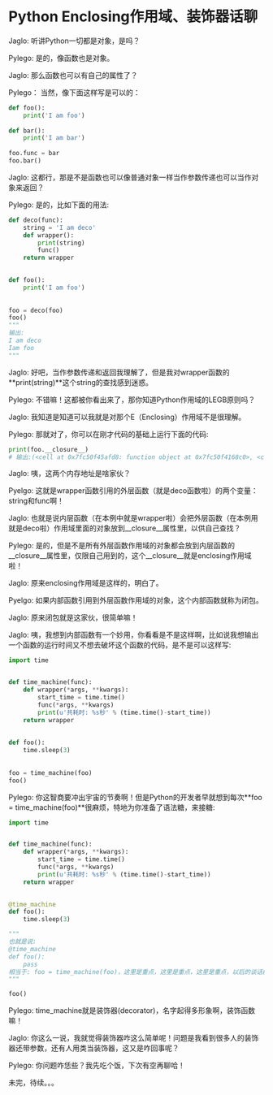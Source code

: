 # Python Enclosing作用域、装饰器话聊


Jaglo: 听讲Python一切都是对象，是吗？

Pylego: 是的，像函数也是对象。

Jaglo: 那么函数也可以有自己的属性了？

Pylego： 当然，像下面这样写是可以的：

```python
def foo():
    print('I am foo')
    
def bar():
    print('I am bar')
    
foo.func = bar
foo.bar()
```

Jaglo: 这都行，那是不是函数也可以像普通对象一样当作参数传递也可以当作对象来返回？

Pylego: 是的，比如下面的用法:

```python
def deco(func):
    string = 'I am deco'
    def wrapper():
        print(string)
        func()
    return wrapper
    

def foo():
    print('I am foo')
    
    
foo = deco(foo)
foo()  
"""
输出:
I am deco
Iam foo
"""
```

Jaglo: 好吧，当作参数传递和返回我理解了，但是我对wrapper函数的**print(string)**这个string的查找感到迷惑。

Pylego: 不错嘛！这都被你看出来了，那你知道Python作用域的LEGB原则吗？

Jaglo: 我知道是知道可以我就是对那个E（Enclosing）作用域不是很理解。

Pylego: 那就对了，你可以在刚才代码的基础上运行下面的代码:

```python
print(foo.__closure__)
# 输出:(<cell at 0x7fc50f45afd8: function object at 0x7fc50f4168c0>, <cell at 0x7fc50f45aec0: str object at 0x7fc50c065fc0>)
```

Jaglo: 咦，这两个内存地址是啥家伙？

Pyelgo: 这就是wrapper函数引用的外层函数（就是deco函数啦）的两个变量：string和func啊！

Jaglo: 也就是说内层函数（在本例中就是wrapper啦）会把外层函数（在本例用就是deco啦）作用域里面的对象放到__closure__属性里，以供自己查找？

Pylego: 是的，但是不是所有外层函数作用域的对象都会放到内层函数的__closure__属性里，仅限自己用到的，这个__closure__就是enclosing作用域啦！

Jaglo: 原来enclosing作用域是这样的，明白了。

Pyelgo: 如果内部函数引用到外层函数作用域的对象，这个内部函数就称为闭包。

Jaglo: 原来闭包就是这家伙，很简单嘛！

Jaglo: 咦，我想到内部函数有一个妙用，你看看是不是这样啊，比如说我想输出一个函数的运行时间又不想去破坏这个函数的代码，是不是可以这样写:

```python
import time


def time_machine(func):
    def wrapper(*args, **kwargs):
        start_time = time.time()
        func(*args, **kwargs)
        print(u'共耗时: %s秒' % (time.time()-start_time))
    return wrapper
    
    
def foo():
    time.sleep(3)
    
    
foo = time_machine(foo)
foo()
```

Pylego: 你这智商要冲出宇宙的节奏啊！但是Python的开发者早就想到每次**foo = time_machine(foo)**很麻烦，特地为你准备了语法糖，来接糖:

```python
import time


def time_machine(func):
    def wrapper(*args, **kwargs):
        start_time = time.time()
        func(*args, **kwargs)
        print(u'共耗时: %s秒' % (time.time()-start_time))
    return wrapper
    

@time_machine
def foo():
    time.sleep(3)

"""
也就是说:
@time_machine
def foo():
    pass
相当于: foo = time_machine(foo)，这里是重点，这里是重点，这里是重点，以后的谈话能不能理解就看你对这个语句可理解！
"""

foo()
```

Pylego: time_machine就是装饰器(decorator)，名字起得多形象啊，装饰函数嘛！

Jaglo: 你这么一说，我就觉得装饰器咋这么简单呢！问题是我看到很多人的装饰器还带参数，还有人用类当装饰器，这又是咋回事呢？

Pylego: 你问题咋恁些？我先吃个饭，下次有空再聊哈！

未完，待续。。。